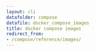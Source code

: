 ```yaml
---
layout: cli
datafolder: compose
datafile: docker_compose_images
title: docker compose images
redirect_from:
- /compose/reference/images/
---
```

